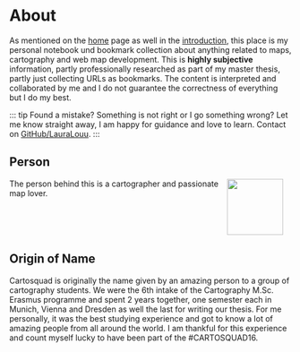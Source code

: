 # About
As mentioned on the [home](/) page as well in the [introduction](/intro), this place is my personal notebook und bookmark collection about anything related to maps, cartography and web map development. This is __highly subjective__ information, partly professionally researched as part of my master thesis, partly just collecting URLs as bookmarks. The content is interpreted and collaborated by me and I do not guarantee the correctness of everything but I do my best. 

::: tip Found a mistake? 
Something is not right or I go something wrong? Let me know straight away, I am happy for guidance and love to learn. Contact on [GitHub/LauraLouu](https://github.com/LauraLouu).
:::

## Person
<img src="/assets/img/user.png" width="100" height="100" style="float: right; margin: 0px 15px 15px 15px;" />

The person behind this is a cartographer and passionate map lover. 
<p style="clear:both;"></p>


## Origin of Name
Cartosquad is originally the name  given by an amazing person to a group of cartography students. We were the 6th intake of the Cartography M.Sc. Erasmus programme and spent 2 years together, one semester each in Munich, Vienna and Dresden as well the last for writing our thesis. For me personally, it was the best studying experience and got to know a lot of amazing people from all around the world. I am thankful for this experience and count myself lucky to have been part of the #CARTOSQUAD16. 







